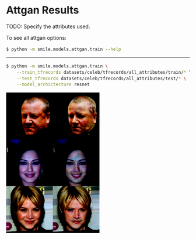 # Attgan Results

TODO: Specify the attributes used.

To see all attgan options:
```bash
$ python -m smile.models.attgan.train --help
```

---

```bash
$ python -m smile.models.attgan.train \
    --train_tfrecords datasets/celeb/tfrecords/all_attributes/train/* \
    --test_tfrecords datasets/celeb/tfrecords/all_attributes/test/* \
    --model_archictecture resnet
```

![attgan](imgs/attgan_resnet.png)